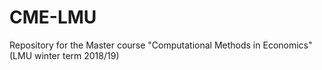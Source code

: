 # CME-LMU
Repository for the Master course "Computational Methods in Economics" (LMU winter term 2018/19)
